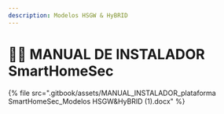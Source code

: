 ```yaml
---
description: Modelos HSGW & HyBRID
---
```


# 👨‍🔧 MANUAL DE INSTALADOR SmartHomeSec

{% file src=".gitbook/assets/MANUAL_INSTALADOR_plataforma SmartHomeSec_Modelos HSGW&HyBRID (1).docx" %}
